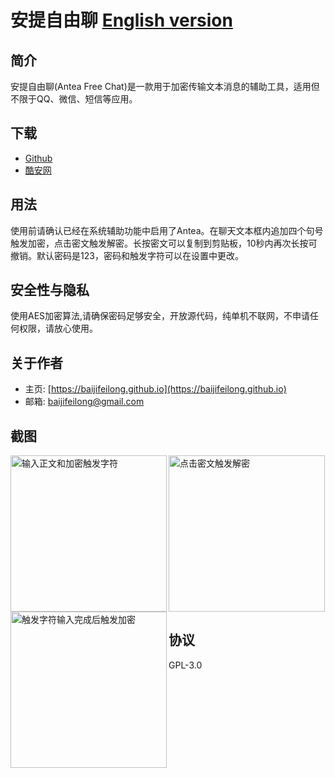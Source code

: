 # 安提自由聊 [English version](https://github.com/baijifeilong/antea)

## 简介

安提自由聊(Antea Free Chat)是一款用于加密传输文本消息的辅助工具，适用但不限于QQ、微信、短信等应用。

## 下载

- [Github](https://github.com/baijifeilong/antea/releases)
- [酷安网](https://www.coolapk.com/apk/161355)

## 用法

使用前请确认已经在系统辅助功能中启用了Antea。在聊天文本框内追加四个句号触发加密，点击密文触发解密。长按密文可以复制到剪贴板，10秒内再次长按可撤销。默认密码是123，密码和触发字符可以在设置中更改。

## 安全性与隐私

使用AES加密算法,请确保密码足够安全，开放源代码，纯单机不联网，不申请任何权限，请放心使用。

## 关于作者

- 主页: [https://baijifeilong.github.io](https://baijifeilong.github.io)
- 邮箱: [baijifeilong@gmail.com](mailto:baijifeilong@gmail.com)

## 截图

<img align="left" src="https://baijifeilong.github.io/images/20170923-antea-1.png" width="250px" alt="输入正文和加密触发字符"/>
<img align="left" src="https://baijifeilong.github.io/images/20170923-antea-2.png" width="250px" alt="触发字符输入完成后触发加密"/>
<img src="https://baijifeilong.github.io/images/20170923-antea-3.png" width="250px" alt="点击密文触发解密"/>

## 协议

GPL-3.0